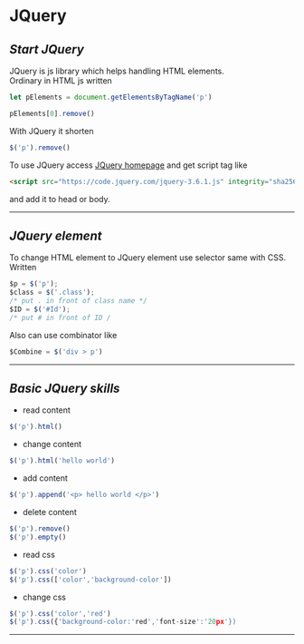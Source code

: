 # **JQuery**
## *Start JQuery*
JQuery is js library which helps handling HTML elements.   
Ordinary in HTML js written
```js
let pElements = document.getElementsByTagName('p')

pElements[0].remove()
```
With JQuery it shorten
```js
$('p').remove()
```

To use JQuery access [JQuery homepage](https://releases.jquery.com/) and get script tag like
```html
<script src="https://code.jquery.com/jquery-3.6.1.js" integrity="sha256-3zlB5s2uwoUzrXK3BT7AX3FyvojsraNFxCc2vC/7pNI=" crossorigin="anonymous"></script>
```
and add it to head or body.

---
## *JQuery element*
To change HTML element to JQuery element use selector same with CSS.   
Written
```js
$p = $('p');
$class = $('.class');
/* put . in front of class name */
$ID = $('#Id');
/* put # in front of ID /
```
Also can use combinator like
```js
$Combine = $('div > p')
```

---
## *Basic JQuery skills*
- read content
```js
$('p').html()
```
- change content
```js
$('p').html('hello world')
```
- add content
```js
$('p').append('<p> hello world </p>')
```
- delete content
```js
$('p').remove()
$('p').empty()
```
- read css
```js
$('p').css('color')
$('p').css(['color','background-color'])
```
- change css
```js
$('p').css('color','red')
$('p').css({'background-color:'red','font-size':'20px'})
```

---

